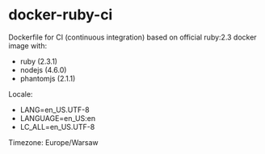 # docker-ruby-ci

Dockerfile for CI (continuous integration) based on official ruby:2.3 docker image with:

* ruby (2.3.1)
* nodejs (4.6.0)
* phantomjs (2.1.1)

Locale:

* LANG=en_US.UTF-8
* LANGUAGE=en_US:en
* LC_ALL=en_US.UTF-8

Timezone: Europe/Warsaw
